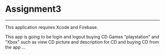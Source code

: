 # Assignment3
--------------------------------------------------------------------------
This application requires Xcode and Firebase.

This app is going to be login and logout buying CD Games "playstation" and "Xbox" such as view CD picture and description for CD and buying CD from the app ...






